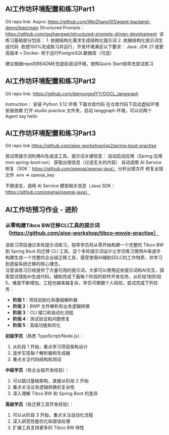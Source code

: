 ## AI工作坊环境配置和练习Part1

Git repo link: Aupro: https://github.com/WeiZhang101/agent-backend-demo/tree/main
Structured Prompts：
https://github.com/gszhangwei/structured-prompts-driven-development
 该练习基础部分包括： 1. 依据结构化需求生成结构化提示词
2. 依据结构化提示词生成代码  若想100%完成练习并运行，开发环境满足以下要求：
Java: JDK 21 或更高版本
•	Docker: 用于运行PostgreSQL数据库（可选）

建议根据repo的README去提前调试环境，按照Quick Start指导去尝试练习


## AI工作坊环境配置和练习Part2

Git repo link:
https://github.com/demongodYY/OOCL_langgraph

Instruction：
安装 Python 3.12 环境
下载仓库代码
在仓库代码下启动虚拟环境
安装依赖 
打开 studio practice 文件夹，启动 langgraph 环境，可以对两个 Agent say hello


## AI工作坊环境配置和练习Part3

Git repo link
https://github.com/aise-workshop/jsp2spring-boot-practise 

尝试用提示词利用AI生成该工具。提示词关键信息：
自动启动应用（Spring 应用 mvn spring-boot:run）
获取出错信息（过滤无关的内容）
自动调用 AI Service 修复（SDK：https://github.com/openai/openai-java）
分析出错文件
修复出错文件
.env => openai_key


不限语言，调用 AI Service 模型相关信息（Java SDK：https://github.com/openai/openai-java）


## AI工作坊预习作业 - 进阶

### 从零构建Tibco BW迁移CLI工具的提示词（https://github.com/aise-workshop/tibco-movie-practise）

该练习项目通过多轮提示词练习，指导学员将从零开始构建一个完整的 Tibco BW 到 Spring Boot 的迁移 CLI 工具。这个多轮提示词设计让学员练习使用AI来逐步构建生成一个完整的企业级迁移工具，感受使用AI辅助SDLC的工作特质，并学习到遗留系统迁移的核心理念。  
注意该练习已经提供了大量可用的提示词，大家可以使用这些提示词和AI交互，探索尝试借助AI生成代码，辅助完成下面每个阶段的软件开发任务，从阶段1到阶段5，难度不断增加，工程也越来越复杂，学员可根据个人经验，尝试完成下列任务：
- **阶段 1**：项目初始化和基础解析器
- **阶段 2**：BWP 文件解析和业务逻辑转换
- **阶段 3**：CLI 接口和自动化流程
- **阶段 4**：测试验证和问题修复
- **阶段 5**：高级功能和优化


**初级学员**（熟悉 TypeScript/Node.js）：
 1. 从阶段 1 开始，重点学习项目架构设计 
2. 逐步实现每个解析器和生成器 
3. 重点关注代码结构和测试

**中级学员**（有企业级开发经验）： 
1. 可以跳过基础架构，直接从阶段 2 开始 
2. 重点关注业务逻辑转换的复杂性 
3. 深入理解 Tibco BW 和 Spring Boot 的差异 

**高级学员**（有迁移工具开发经验）： 
1. 可以从阶段 3 开始，重点关注自动化流程 
2. 深入研究性能优化和错误处理 
3. 扩展工具支持更多的 Tibco BW 特性

